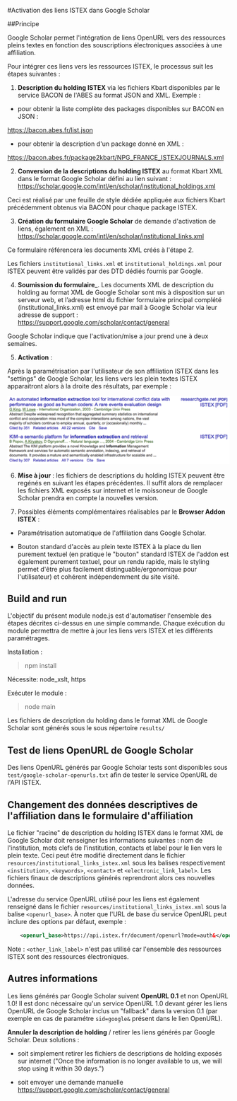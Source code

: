 #Activation des liens ISTEX dans Google Scholar 

##Principe

Google Scholar permet l'intégration de liens OpenURL vers des ressources pleins textes en fonction des souscriptions électroniques associées à une affiliation. 

Pour intégrer ces liens vers les ressources ISTEX, le processus suit les étapes suivantes :

1) __Description du holding ISTEX__ via les fichiers Kbart disponibles par le service BACON de l'ABES au format JSON and XML. Exemple :

* pour obtenir la liste complète des packages disponibles sur BACON en JSON : 

https://bacon.abes.fr/list.json

* pour obtenir la description d'un package donné en XML :

https://bacon.abes.fr/package2kbart/NPG_FRANCE_ISTEXJOURNALS.xml 

2) __Conversion de la descriptions du holding ISTEX__ au format Kbart XML dans le format Google Scholar défini au lien suivant :
https://scholar.google.com/intl/en/scholar/institutional_holdings.xml 

Ceci est réalisé par une feuille de style dédiée appliquée aux fichiers Kbart précédemment obtenus via BACON pour chaque package ISTEX.

3) __Création du formulaire Google Scholar__ de demande d'activation de liens, également en XML :
https://scholar.google.com/intl/en/scholar/institutional_links.xml 

Ce formulaire référencera les documents XML créés à l'étape 2.

Les fichiers ```institutional_links.xml``` et ```institutional_holdings.xml``` pour ISTEX peuvent être validés par des DTD dédiés fournis par Google. 

4) __Soumission du formulaire___. Les documents XML de description du holding au format XML de Google Scholar sont mis à disposition sur un serveur web, et l’adresse html du fichier formulaire principal complété (institutional_links.xml) est envoyé par mail à Google Scholar via leur adresse de support :
https://support.google.com/scholar/contact/general 

Google Scholar indique que l'activation/mise a jour prend une à deux semaines. 

5) __Activation__ : 

Après la paramétrisation par l'utilisateur de son affiliation ISTEX dans les "settings" de Google Scholar, les liens vers les plein textes ISTEX apparaitront alors à la droite des résultats, par exemple : 

![Exemple de liens vers le plein texte contextualisé par l'affiliation sur Google Scolar](doc/gs.png)

6) __Mise à jour__ : les fichiers de descriptions du holding ISTEX peuvent être regénés en suivant les étapes précédentes. Il suffit alors de remplacer les fichiers XML exposés sur internet et le moissoneur de Google Scholar prendra en compte la nouvelles version. 

7) Possibles éléments complémentaires réalisables par le __Browser Addon ISTEX__ :

* Paramétrisation automatique de l'affiliation dans Google Scholar. 

* Bouton standard d'accès au plein texte ISTEX à la place du lien purement textuel (en pratique le "bouton" standard ISTEX de l'addon est également purement textuel, pour un rendu rapide, mais le styling permet d'être plus facilement distinguable/ergonomique pour l'utilisateur) et cohérent indépendemment du site visité. 


## Build and run

L'objectif du présent module node.js est d'automatiser l'ensemble des étapes décrites ci-dessus en une simple commande. Chaque exécution du module permettra de mettre à jour les liens vers ISTEX et les différents paramétrages. 

Installation :

> npm install

Nécessite: node_xslt, https

Exécuter le module : 

> node main

Les fichiers de description du holding dans le format XML de Google Scholar sont générés sous le sous répertoire ```results/```

## Test de liens OpenURL de Google Scholar

Des liens OpenURL générés par Google Scholar tests sont disponibles sous ```test/google-scholar-openurls.txt``` afin de tester le service OpenURL de l'API ISTEX.

## Changement des données descriptives de l'affiliation dans le formulaire d'affiliation

Le fichier "racine" de description du holding ISTEX dans le format XML de Google Scholar doit renseigner les informations suivantes : nom de l'institution, mots clefs de l'institution, contacts et label pour le lien vers le plein texte. Ceci peut être modifié directement dans le fichier ```resources/institutional_links_istex.xml``` sous les balises respectivement ```<institution>```, ```<keywords>```, ```<contact>``` et ```<electronic_link_label>```. Les fichiers finaux de descriptions générés reprendront alors ces nouvelles données. 

L'adresse du service OpenURL utilisé pour les liens est également renseigné dans le fichier ```resources/institutional_links_istex.xml``` sous la balise ```<openurl_base>```. À noter que l'URL de base du service OpenURL peut inclure des options par défaut, exemple :

```xml
	<openurl_base>https://api.istex.fr/document/openurl?mode=auth&</openurl_base>
``` 

Note : ```<other_link_label>``` n'est pas utilisé car l'ensemble des ressources ISTEX sont des ressources électroniques. 


## Autres informations

Les liens générés par Google Scholar suivent __OpenURL 0.1__ et non OpenURL 1.0! Il est donc nécessaire qu'un service OpenURL 1.0 devant gérer les liens OpenURL de Google Scholar inclus un "fallback" dans la version 0.1 (par exemple en cas de paramétre ```sid=google&``` présent dans le lien OpenURL).

__Annuler la description de holding__ / retirer les liens générés par Google Scholar. Deux solutions :

* soit simplement retirer les fichiers de descriptions de holding exposés sur internet ("Once the information is no longer available to us, we will stop using it within 30 days.")

* soit envoyer une demande manuelle https://support.google.com/scholar/contact/general

